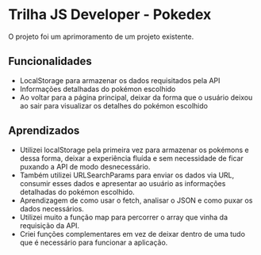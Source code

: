 
# Trilha JS Developer - Pokedex

O projeto foi um aprimoramento de um projeto existente.

## Funcionalidades

- LocalStorage para armazenar os dados requisitados pela API
- Informações detalhadas do pokémon escolhido
- Ao voltar para a página principal, deixar da forma que o usuário deixou ao sair para visualizar os detalhes do pokémon escolhido

## Aprendizados

- Utilizei localStorage pela primeira vez para armazenar os pokémons e dessa forma, deixar a experiência fluída e sem necessidade de ficar puxando a API de modo desnecessário.
- Também utilizei URLSearchParams para enviar os dados via URL, consumir esses dados e apresentar ao usuário as informações detalhadas do pokémon escolhido.
- Aprendizagem de como usar o fetch, analisar o JSON e como puxar os dados necessários.
- Utilizei muito a função map para percorrer o array que vinha da requisição da API.
- Criei funções complementares em vez de deixar dentro de uma tudo que é necessário para funcionar a aplicação.
